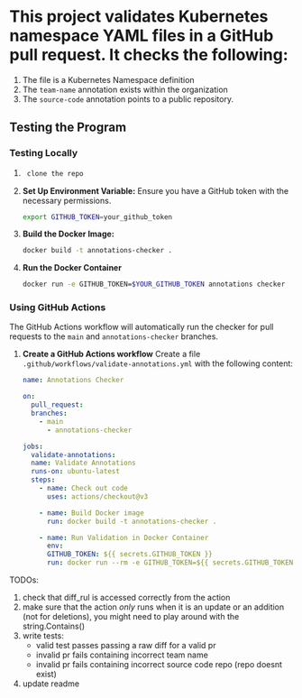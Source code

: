 # This project validates Kubernetes namespace YAML files in a GitHub pull request. It checks the following:

1. The file is a Kubernetes Namespace definition
2. The `team-name` annotation exists within the organization
3. The `source-code` annotation points to a public repository.

## Testing the Program

### Testing Locally

1. ```bash
    clone the repo
   ```

2. **Set Up Environment Variable:**
   Ensure you have a GitHub token with the necessary permissions.

   ```bash
   export GITHUB_TOKEN=your_github_token
   ```

3. **Build the Docker Image:**

   ```bash
   docker build -t annotations-checker .
   ```

4. **Run the Docker Container**
   ```bash
   docker run -e GITHUB_TOKEN=$YOUR_GITHUB_TOKEN annotations checker
   ```

### Using GitHub Actions

The GitHub Actions workflow will automatically run the checker for pull requests to the `main` and `annotations-checker` branches.

1.  **Create a GitHub Actions workflow**
    Create a file `.github/workflows/validate-annotations.yml` with the following content:

    ```yaml
    name: Annotations Checker

    on:
      pull_request:
      branches:
        - main
          - annotations-checker

    jobs:
      validate-annotations:
      name: Validate Annotations
      runs-on: ubuntu-latest
      steps:
        - name: Check out code
          uses: actions/checkout@v3

        - name: Build Docker image
          run: docker build -t annotations-checker .

        - name: Run Validation in Docker Container
          env:
          GITHUB_TOKEN: ${{ secrets.GITHUB_TOKEN }}
          run: docker run --rm -e GITHUB_TOKEN=${{ secrets.GITHUB_TOKEN }} annotations-checker
    ```

TODOs:

1. check that diff_rul is accessed correctly from the action
1. make sure that the action _only_ runs when it is an update or an addition (not for deletions), you might need to play around with the string.Contains()
1. write tests:
   - valid test passes passing a raw diff for a valid pr
   - invalid pr fails containing incorrect team name
   - invalid pr fails containing incorrect source code repo (repo doesnt exist)
1. update readme
